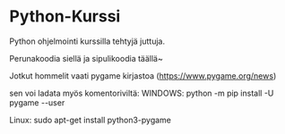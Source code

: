 # Python-Kurssi

Python ohjelmointi kurssilla tehtyjä juttuja.

Perunakoodia siellä ja sipulikoodia täällä~


Jotkut hommelit vaati pygame kirjastoa (https://www.pygame.org/news)

sen voi ladata myös komentoriviltä:
WINDOWS: python -m pip install -U pygame --user

Linux: sudo apt-get install python3-pygame
